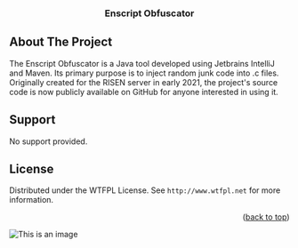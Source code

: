 <h3 align="center">Enscript Obfuscator</h3>















</div>































<!-- ABOUT THE PROJECT -->







## About The Project

The Enscript Obfuscator is a Java tool developed using Jetbrains IntelliJ and Maven. Its primary purpose is to inject random junk code into .c files. Originally created for the RISEN server in early 2021, the project's source code is now publicly available on GitHub for anyone interested in using it.

## Support
No support provided.

<!-- LICENSE -->
## License
Distributed under the WTFPL License. See `http://www.wtfpl.net` for more information.

<p align="right">(<a href="#readme-top">back to top</a>)</p>
<!-- MARKDOWN LINKS & IMAGES -->

![This is an image](https://cdn.discordapp.com/attachments/1090810475589148722/1135358006654161058/unknown.png) 
